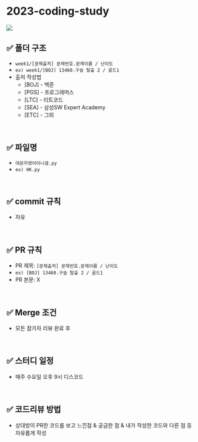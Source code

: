 # 2023-coding-study

<img src="https://img.shields.io/badge/Python-495aff?style=flat-square&logo=Python&logoColor=white"/></a>


## ✅ 폴더 구조
- `week1/[문제출처] 문제번호.문제이름 / 난이도`
- `ex) week1/[BOJ] 13460.구슬 탈출 2 / 골드1`
- 출처 작성법
  - [BOJ] - 백준
  - [PGS] - 프로그래머스
  - [LTC] - 리트코드
  - [SEA] - 삼성SW Expert Academy
  - [ETC] - 그외
  
 <br>
 
 
## ✅ 파일명
- `대문자영어이니셜.py`
- `ex) HK.py`
 <br>
 
 ## ✅ commit 규칙
 - 자유
  <br>
 
 ## ✅ PR 규칙
- PR 제목: `[문제출처] 문제번호.문제이름 / 난이도`
- `ex) [BOJ] 13460.구슬 탈출 2 / 골드1`
- PR 본문: X
 <br>
 
 ## ✅ Merge 조건 
- 모든 참가자 리뷰 완료 후 

<br />
 
 ## ✅ 스터디 일정
 - 매주 수요일 오후 9시 디스코드
 <br />
 
 ## ✅ 코드리뷰 방법
- 상대방이 PR한 코드를 보고 느낀점 & 궁금한 점 & 내가 작성한 코드와 다른 점 등 자유롭게 작성

<br />
